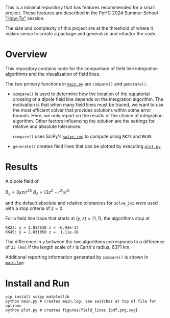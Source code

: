 This is a minimal repository that has features recommended for a small project. These features are described in the PyHC 2024 Summer School ["How-To"](https://docs.google.com/document/d/1PntLwlVvPJiMEZ6hoTtuvqOG2OzufMq5_7nWxr8lbfY/edit#heading=h.22h0gh3t8dul) session.

The size and complexity of this project are at the threshold of where it makes sense to create a package and generalize and refactor the code.

# Overview

This repository contains code for the comparison of field line integration algorithms and the visualization of field lines.

The two primary functions in [`main.py`](main.py]) are `compare()` and `generate()`.

* `compare()` is used to determine how the location of the equatorial crossing of a dipole field line depends on the integration algorithm. The motivation is that when many field lines must be traced, we want to use the most efficient solver that provides solutions within some error bounds. Here, we only report on the results of the choice of integration algorithm. Other factors influencing the solution are the settings for relative and absolute tolerances.

  `compare()` uses SciPy's [`solve_ivp`](https://docs.scipy.org/doc/scipy/reference/generated/scipy.integrate.solve_ivp.html) to compute using `RK23` and `RK45`.

* `generate()` creates field lines that can be plotted by executing [`plot.py`](plot.py).

# Results

A dipole field of

$B_y = 3yz/r^25$
$B_z = (3z^2 - r^2)/r^5$

and the default absolute and relative tolerances for `solve_ivp` were used with a stop criteria of $z=0$.

For a field line trace that starts at $(y,z)=(1,1)$, the algorithms stop at

```
RK23: y = 2.834630 z = -6.94e-17
RK45: y = 2.831050 z =  1.11e-16
```

The difference in $y$ between the two algorithms corresponds to a difference of `23 [km]` if the length scale of $r$ is Earth's radius, $6371$ km.

Additional reporting information generated by `compare()` is shown in [`main.log`](main.log).


# Install and Run

```
pip install scipy matplotlib
python main.py # creates main.log; see switches at top of file for options
python plot.py # creates figures/field_lines.{pdf,png,svg}
```
